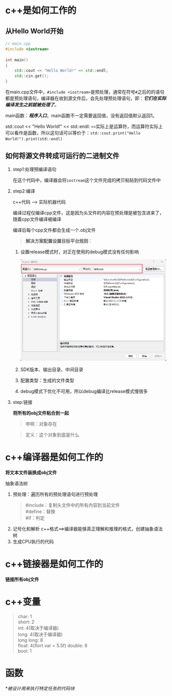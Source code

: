 # c++是如何工作的

## 从Hello World开始

``` cpp
// main.cpp
#include <iostream>

int main()
{
    std::cout << "Hello World!" << std::endl;
    std::cin.get();
}
```
在main.cpp文件中，`#include <iostream>`是预处理，通常在符号`#`之后的的语句都是预处理语句，编译器在收到源文件后，会先处理预处理语句，即：***它们在实际编译发生之前就被处理了***。

main函数：***程序入口***，main函数不一定需要返回值，没有返回值默认返回1。

std::cout << "Hello World!" << std::endl: `<<`实际上是运算符，而运算符实际上可以看作是函数，所以这句话可以等价于：`std::cout.print("Hello World!").print(std::endl)`

## 如何将源文件转成可运行的二进制文件

1. step1:处理预编译语句
   
   在这个代码中，编译器会将`iostream`这个文件完成的拷贝粘贴到代码文件中
2. step2:编译
   
   c++代码 --> 实际机器代码

   编译过程仅编译cpp文件，这是因为头文件的内容在预处理是被包含进来了，随着cpp文件编译被编译

   编译后每个cpp文件都会生成一个.obj文件

   > **解决方案配置设置目标平台规则**：

   1. 设置release模式时，对正在使用的debug模式没有任何影响
   
      ![图1](/image/1.png "图1 属性配置")
   2. SDK版本、输出目录、中间目录
   3. 配置类型：生成的文件类型
   4. debug模式下优化不可用，所以debug编译比release模式慢很多

3. step:链接

   **将所有的obj文件粘合到一起**

   > 申明：对象存在
   
   > 定义：这个对象到底是什么

# c++编译器是如何工作的

**将文本文件装换成obj文件**

抽象语法树

1. 预处理：遍历所有的预处理语句进行预处理
   > #include：复制头文件中的所有内容到当前文件  
   > #define：替换  
   > #if：判定
2. 记号化和解析 c++格式==>编译器能够真正理解和推理的格式，创建抽象语法树
3. 生成CPU执行的代码

# c++链接器是如何工作的

**链接所有obj文件**

# c++变量

> char:      1  
> short:     2  
> int:       4(取决于编译器)  
> long:      4(取决于编译器)  
> long long: 8  
> float:     4(flort var = 5.5f)
> double:    8  
> bool:      1

# 函数

**被设计用来执行特定任务的代码块*